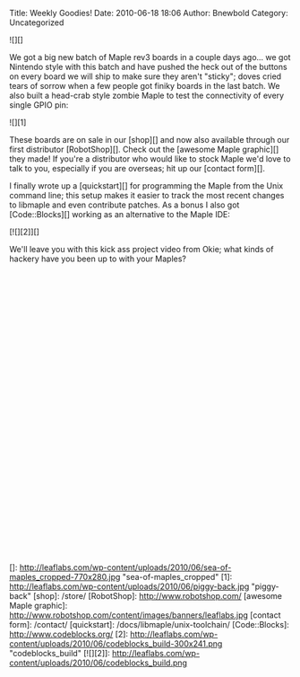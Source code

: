 Title: Weekly Goodies!
Date: 2010-06-18 18:06
Author: Bnewbold
Category: Uncategorized

![][]

We got a big new batch of Maple rev3 boards in a couple days ago... we
got Nintendo style with this batch and have pushed the heck out of the
buttons on every board we will ship to make sure they aren't "sticky";
doves cried tears of sorrow when a few people got finiky boards in the
last batch. We also built a head-crab style zombie Maple to test the
connectivity of every single GPIO pin:

![][1]

These boards are on sale in our [shop][] and now also available through
our first distributor [RobotShop][]. Check out the [awesome Maple
graphic][] they made! If you're a distributor who would like to stock
Maple we'd love to talk to you, especially if you are overseas; hit up
our [contact form][].

I finally wrote up a [quickstart][] for programming the Maple from the
Unix command line; this setup makes it easier to track the most recent
changes to libmaple and even contribute patches. As a bonus I also got
[Code::Blocks][] working as an alternative to the Maple IDE:

[![][2]][]

</p>
We'll leave you with this kick ass project video from Okie; what kinds
of hackery have you been up to with your Maples?

<p>
<center>
</p>
<p>
<object classid="clsid:d27cdb6e-ae6d-11cf-96b8-444553540000" width="640" height="505" codebase="http://download.macromedia.com/pub/shockwave/cabs/flash/swflash.cab#version=6,0,40,0"><param name="allowFullScreen" value="true"></param><param name="allowscriptaccess" value="always"></param><param name="src" value="http://www.youtube.com/v/Jr2ZsedYxPM&amp;hl=en_US&amp;fs=1&amp;color1=0x234900&amp;color2=0x4e9e00"></param><param name="allowfullscreen" value="true"></param><embed type="application/x-shockwave-flash" width="640" height="505" src="http://www.youtube.com/v/Jr2ZsedYxPM&amp;hl=en_US&amp;fs=1&amp;color1=0x234900&amp;color2=0x4e9e00" allowscriptaccess="always" allowfullscreen="true"></embed></object>

</center>
</p>

  []: http://leaflabs.com/wp-content/uploads/2010/06/sea-of-maples_cropped-770x280.jpg
    "sea-of-maples_cropped"
  [1]: http://leaflabs.com/wp-content/uploads/2010/06/piggy-back.jpg
    "piggy-back"
  [shop]: /store/
  [RobotShop]: http://www.robotshop.com/
  [awesome Maple graphic]: http://www.robotshop.com/content/images/banners/leaflabs.jpg
  [contact form]: /contact/
  [quickstart]: /docs/libmaple/unix-toolchain/
  [Code::Blocks]: http://www.codeblocks.org/
  [2]: http://leaflabs.com/wp-content/uploads/2010/06/codeblocks_build-300x241.png
    "codeblocks_build"
  [![][2]]: http://leaflabs.com/wp-content/uploads/2010/06/codeblocks_build.png
